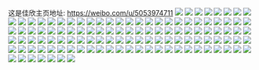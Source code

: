 这是佳欣主页地址: https://weibo.com/u/5053974711 
![](https://wx4.sinaimg.cn/mw2000/005w1XH9ly1h9i6gv67f0j3224334b2a.jpg) 
![](https://wx4.sinaimg.cn/mw2000/005w1XH9ly1h9i6gzgmdvj32bx340qv6.jpg) 
![](https://wx4.sinaimg.cn/mw2000/005w1XH9ly1h9i6h4wj4fj3224334e82.jpg) 
![](https://wx4.sinaimg.cn/mw2000/005w1XH9ly1h9i6h76c8oj3224334x6p.jpg) 
![](https://wx4.sinaimg.cn/mw2000/005w1XH9ly1h9i6hcs8flj32243344qr.jpg) 
![](https://wx4.sinaimg.cn/mw2000/005w1XH9ly1h9i6hpmr7kj32243341ky.jpg) 
![](https://wx4.sinaimg.cn/mw2000/005w1XH9ly1h7wm201fnkj31s135s7wi.jpg) 
![](https://wx4.sinaimg.cn/mw2000/005w1XH9ly1h7wm2885xij31s135se81.jpg) 
![](https://wx4.sinaimg.cn/mw2000/005w1XH9ly1h7wm25t7mhj31s135snpd.jpg) 
![](https://wx4.sinaimg.cn/mw2000/005w1XH9ly1h7wm2ayzecj31s135snpd.jpg) 
![](https://wx4.sinaimg.cn/mw2000/005w1XH9ly1h7wm233v5uj30xc1kae0j.jpg) 
![](https://wx4.sinaimg.cn/mw2000/005w1XH9ly1h7wm2d1pwfj31kp2sr7wh.jpg) 
![](https://wx4.sinaimg.cn/mw2000/005w1XH9ly1h7np4t22xlj322o0yiqfu.jpg) 
![](https://wx4.sinaimg.cn/mw2000/005w1XH9ly1h7np4rfw9cj31s135s1kz.jpg) 
![](https://wx4.sinaimg.cn/mw2000/005w1XH9ly1h7np4zp583j32im3cwqv6.jpg) 
![](https://wx4.sinaimg.cn/mw2000/005w1XH9ly1h7np4sj0wqj31400qotgk.jpg) 
![](https://wx4.sinaimg.cn/mw2000/005w1XH9ly1h7ayop8xz6j32vy23ue82.jpg) 
![](https://wx4.sinaimg.cn/mw2000/005w1XH9ly1h7619rrwyqj31k32c5e81.jpg) 
![](https://wx4.sinaimg.cn/mw2000/005w1XH9ly1h7619y3pwtj31kx2ddu0x.jpg) 
![](https://wx4.sinaimg.cn/mw2000/005w1XH9ly1h6dbznm3ubj323u35s1i8.jpg) 
![](https://wx4.sinaimg.cn/mw2000/005w1XH9ly1h6dbzt58ulj32u41w2kjm.jpg) 
![](https://wx4.sinaimg.cn/mw2000/005w1XH9ly1h6dbzzxn5uj335s23t1kz.jpg) 
![](https://wx4.sinaimg.cn/mw2000/005w1XH9ly1h5q0otqd6pj32c033zu0y.jpg) 
![](https://wx4.sinaimg.cn/mw2000/005w1XH9ly1h5q0p2myabj32c033yu0y.jpg) 
![](https://wx4.sinaimg.cn/mw2000/005w1XH9ly1h5esc0ckp3j318c0vzk0e.jpg) 
![](https://wx4.sinaimg.cn/mw2000/005w1XH9ly1h5esbz3dmdj31rz35sb29.jpg) 
![](https://wx4.sinaimg.cn/mw2000/005w1XH9gy1h4skz96512j31ri0zoh5w.jpg) 
![](https://wx4.sinaimg.cn/mw2000/005w1XH9ly1h4c31f3wduj32c0340hdu.jpg) 
![](https://wx4.sinaimg.cn/mw2000/005w1XH9ly1h3z6zhmlijj31ab1xg7wh.jpg) 
![](https://wx4.sinaimg.cn/mw2000/005w1XH9ly1h3z6zlxkchj30sc16i4c4.jpg) 
![](https://wx4.sinaimg.cn/mw2000/005w1XH9ly1h3z6zkouypj31ab1xg1kx.jpg) 
![](https://wx4.sinaimg.cn/mw2000/005w1XH9ly1h3sieq5ax8j31ab1xghdt.jpg) 
![](https://wx4.sinaimg.cn/mw2000/005w1XH9ly1h3sier15xzj31ab1xgkjl.jpg) 
![](https://wx4.sinaimg.cn/mw2000/005w1XH9ly1h3siepa2s0j31ab1xg7wh.jpg) 
![](https://wx4.sinaimg.cn/mw2000/005w1XH9ly1h395a68havj323u35shdv.jpg) 
![](https://wx4.sinaimg.cn/mw2000/005w1XH9ly1h2n6odqqcyj31sc2dsqv7.jpg) 
![](https://wx4.sinaimg.cn/mw2000/005w1XH9ly1h2n6o520ovj31sc2dsb2c.jpg) 
![](https://wx4.sinaimg.cn/mw2000/005w1XH9ly1h2n8lqafwbj31sc2dsnpf.jpg) 
![](https://wx4.sinaimg.cn/mw2000/005w1XH9ly1h20b9uwlqej31k033y1kz.jpg) 
![](https://wx4.sinaimg.cn/mw2000/005w1XH9ly1h0tiddnvi0j323u35se82.jpg) 
![](https://wx4.sinaimg.cn/mw2000/005w1XH9ly1h0m6ds1zbjj316o1kuwv4.jpg) 
![](https://wx4.sinaimg.cn/mw2000/005w1XH9ly1h0kxkjnmh2j31er1erduo.jpg) 
![](https://wx4.sinaimg.cn/mw2000/005w1XH9ly1h0kxkkkeg6j31be1r84qp.jpg) 
![](https://wx4.sinaimg.cn/mw2000/005w1XH9ly1h0kxkijonhj32ds1scb2a.jpg) 
![](https://wx4.sinaimg.cn/mw2000/005w1XH9ly1h0kxklm6hcj30mi0u012h.jpg) 
![](https://wx4.sinaimg.cn/mw2000/005w1XH9ly1h09mlr9oy4j31400u0444.jpg) 
![](https://wx4.sinaimg.cn/mw2000/005w1XH9ly1h09mlotdnrj30u0140wno.jpg) 
![](https://wx4.sinaimg.cn/mw2000/005w1XH9ly1h09mlqi5c3j31400u0qds.jpg) 
![](https://wx4.sinaimg.cn/mw2000/005w1XH9ly1gznipicj8qj30u0140n0u.jpg) 
![](https://wx4.sinaimg.cn/mw2000/005w1XH9ly1gzniph7tz3j30ou0t70x4.jpg) 
![](https://wx4.sinaimg.cn/mw2000/005w1XH9ly1gzniphs9sej30u0140wi9.jpg) 
![](https://wx4.sinaimg.cn/mw2000/005w1XH9ly1gz8r7ex0sdj31kw1vbb29.jpg) 
![](https://wx4.sinaimg.cn/mw2000/005w1XH9ly1gyllyg6f3hj31o80tpk9d.jpg) 
![](https://wx4.sinaimg.cn/mw2000/005w1XH9ly1gylb0iwduij323u35s4qq.jpg) 
![](https://wx4.sinaimg.cn/mw2000/005w1XH9ly1gylb0c70aqj30rs15o11i.jpg) 
![](https://wx4.sinaimg.cn/mw2000/005w1XH9ly1gylb0lp6bzj323u35s4qq.jpg) 
![](https://wx4.sinaimg.cn/mw2000/005w1XH9ly1gybak3eygpj30v815ne81.jpg) 
![](https://wx4.sinaimg.cn/mw2000/005w1XH9ly1gy4xa4y402j31jv22i7je.jpg) 
![](https://wx4.sinaimg.cn/mw2000/005w1XH9ly1gy4xa7byq8j31kw23w7pm.jpg) 
![](https://wx4.sinaimg.cn/mw2000/005w1XH9ly1gy4xa47xujj31kw23tavj.jpg) 
![](https://wx4.sinaimg.cn/mw2000/005w1XH9ly1gxmzdj9s1lj31f81yhnpd.jpg) 
![](https://wx4.sinaimg.cn/mw2000/005w1XH9ly1gxmzdgukz7j31ls2d34qq.jpg) 
![](https://wx4.sinaimg.cn/mw2000/005w1XH9ly1gxmzdmhr6lj31ls2eox6p.jpg) 
![](https://wx4.sinaimg.cn/mw2000/005w1XH9ly1gxmzec10b7j31ko2d0x6p.jpg) 
![](https://wx4.sinaimg.cn/mw2000/005w1XH9ly1gwbeujcjx3j32c03401kz.jpg) 
![](https://wx4.sinaimg.cn/mw2000/005w1XH9ly1gwbeuk7qsjj30rs1jkn64.jpg) 
![](https://wx4.sinaimg.cn/mw2000/005w1XH9ly1gwcdp3k3fpj32c02c0kjn.jpg) 
![](https://wx4.sinaimg.cn/mw2000/005w1XH9ly1gwcdp5pikcj320z2pbnpe.jpg) 
![](https://wx4.sinaimg.cn/mw2000/005w1XH9ly1gwcdp68r7sj316o1kutx9.jpg) 
![](https://wx4.sinaimg.cn/mw2000/005w1XH9ly1gwcdus9vgej32by2mbx6p.jpg) 
![](https://wx4.sinaimg.cn/mw2000/005w1XH9ly1gwcdp4p80vj31yj1yj7wi.jpg) 
![](https://wx4.sinaimg.cn/mw2000/005w1XH9ly1gvp3ju71e3j61s135sx6p02.jpg) 
![](https://wx4.sinaimg.cn/mw2000/005w1XH9ly1gvp3jy4oayj61kw1vbkjl02.jpg) 
![](https://wx4.sinaimg.cn/mw2000/005w1XH9ly1gvp3k438lbj62c0340e8202.jpg) 
![](https://wx4.sinaimg.cn/mw2000/005w1XH9ly1gvp3k17cdsj62c02c0qv502.jpg) 
![](https://wx4.sinaimg.cn/mw2000/005w1XH9ly1gv1arf859sj61ay1c1qnc02.jpg) 
![](https://wx4.sinaimg.cn/mw2000/005w1XH9ly1gv1arh1tbyj319k1azqgj.jpg) 
![](https://wx4.sinaimg.cn/mw2000/005w1XH9ly1gv1arabj08j31g61g6ww2.jpg) 
![](https://wx4.sinaimg.cn/mw2000/005w1XH9ly1gv1arg2h9qj61kw1kwkcb02.jpg) 
![](https://wx4.sinaimg.cn/mw2000/005w1XH9ly1gufv3cxbkfj62c03401l002.jpg) 
![](https://wx4.sinaimg.cn/mw2000/005w1XH9ly1gufv3ai6gsj62c03401l002.jpg) 
![](https://wx4.sinaimg.cn/mw2000/005w1XH9ly1gu3a8c4fxsj62c03407wh02.jpg) 
![](https://wx4.sinaimg.cn/mw2000/005w1XH9ly1gu3a8dsqlwj62c02c0hdt02.jpg) 
![](https://wx4.sinaimg.cn/mw2000/005w1XH9ly1gu3a8as9zpj61r01zw7rr02.jpg) 
![](https://wx4.sinaimg.cn/mw2000/005w1XH9ly1gu3a8g24n7j621o2q71ky02.jpg) 
![](https://wx4.sinaimg.cn/mw2000/005w1XH9ly1gtnfw93jbfj61en23yqv502.jpg) 
![](https://wx4.sinaimg.cn/mw2000/005w1XH9ly1gtnfw9skuej61ha27x7wh02.jpg) 
![](https://wx4.sinaimg.cn/mw2000/005w1XH9ly1gtnfwafsphj61j42ape8102.jpg) 
![](https://wx4.sinaimg.cn/mw2000/005w1XH9ly1gtnfw7ogeyj61ls2eoe8202.jpg) 
![](https://wx4.sinaimg.cn/mw2000/005w1XH9ly1gtnfwb08bgj61s035snpd02.jpg) 
![](https://wx4.sinaimg.cn/mw2000/005w1XH9ly1gtnkxpu5bnj61ls2eob2b02.jpg) 
![](https://wx4.sinaimg.cn/mw2000/005w1XH9ly1gtjk2o4ufkj623u35sb2902.jpg) 
![](https://wx4.sinaimg.cn/mw2000/005w1XH9ly1gtjk2qewr2j623u35skcs02.jpg) 
![](https://wx4.sinaimg.cn/mw2000/005w1XH9ly1gtjk2ttqvrj623u35s7wh02.jpg) 
![](https://wx4.sinaimg.cn/mw2000/005w1XH9ly1gtjk355vk2j623u35s1kx02.jpg) 
![](https://wx4.sinaimg.cn/mw2000/005w1XH9ly1gtjk2k97yqj623u35s7wh02.jpg) 
![](https://wx4.sinaimg.cn/mw2000/005w1XH9ly1gtjk38l4n1j623u35s4qp02.jpg) 
![](https://wx4.sinaimg.cn/mw2000/005w1XH9ly1gtgd1d2yhmj61g912n4ho02.jpg) 
![](https://wx4.sinaimg.cn/mw2000/005w1XH9ly1gtgd1ice31j626h2wnnpe02.jpg) 
![](https://wx4.sinaimg.cn/mw2000/005w1XH9ly1gsgfs1vzwgj61pp2uvb2902.jpg) 
![](https://wx4.sinaimg.cn/mw2000/005w1XH9ly1gsgfqia20tj32672671ky.jpg) 
![](https://wx4.sinaimg.cn/mw2000/005w1XH9ly1gsgfqkelydj33402c0e84.jpg) 
![](https://wx4.sinaimg.cn/mw2000/005w1XH9ly1gsgfu3kdz2j31yn2pyhdt.jpg) 
![](https://wx4.sinaimg.cn/mw2000/005w1XH9ly1gsgfqtnsa8j61sc1puhdt02.jpg) 
![](https://wx4.sinaimg.cn/mw2000/005w1XH9ly1gsgfss3q57j31zd1zddz1.jpg) 
![](https://wx4.sinaimg.cn/mw2000/005w1XH9ly1gruoltvk6qj323b2sfb2a.jpg) 
![](https://wx4.sinaimg.cn/mw2000/005w1XH9ly1gruoloe0jjj32882n0npe.jpg) 
![](https://wx4.sinaimg.cn/mw2000/005w1XH9ly1gruoly31bbj30rs2234qp.jpg) 
![](https://wx4.sinaimg.cn/mw2000/005w1XH9ly1gruomo9i3lj32c0340hdt.jpg) 
![](https://wx4.sinaimg.cn/mw2000/005w1XH9ly1gruoz1sc8qj61ru2d4x6p02.jpg) 
![](https://wx4.sinaimg.cn/mw2000/005w1XH9ly1gruozq9oonj324s2ue4qq.jpg) 
![](https://wx4.sinaimg.cn/mw2000/005w1XH9ly1gre3y5pu1dj323u35sx6p.jpg) 
![](https://wx4.sinaimg.cn/mw2000/005w1XH9ly1goumtyc5mcj31wp2jm4qg.jpg) 
![](https://wx4.sinaimg.cn/mw2000/005w1XH9ly1goumtxiizzj32c0340e82.jpg) 
![](https://wx4.sinaimg.cn/mw2000/005w1XH9ly1goumtwgjemj30rs2234q3.jpg) 
